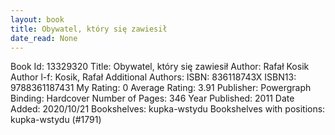 ```yaml
---
layout: book
title: Obywatel, który się zawiesił
date_read: None
---
```


Book Id: 13329320
Title: Obywatel, który się zawiesił
Author: Rafał Kosik
Author l-f: Kosik, Rafał
Additional Authors: 
ISBN: 836118743X
ISBN13: 9788361187431
My Rating: 0
Average Rating: 3.91
Publisher: Powergraph
Binding: Hardcover
Number of Pages: 346
Year Published: 2011
Date Added: 2020/10/21
Bookshelves: kupka-wstydu
Bookshelves with positions: kupka-wstydu (#1791)

